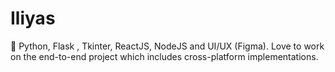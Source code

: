 # Iliyas
💙 Python, Flask , Tkinter, ReactJS, NodeJS and UI/UX (Figma). Love to work on the end-to-end project which includes cross-platform implementations.
